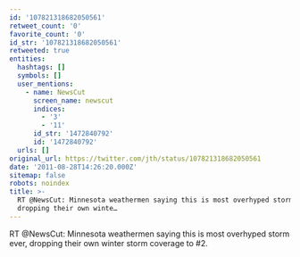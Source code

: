 ```yaml
---
id: '107821318682050561'
retweet_count: '0'
favorite_count: '0'
id_str: '107821318682050561'
retweeted: true
entities:
  hashtags: []
  symbols: []
  user_mentions:
    - name: NewsCut
      screen_name: newscut
      indices:
        - '3'
        - '11'
      id_str: '1472840792'
      id: '1472840792'
  urls: []
original_url: https://twitter.com/jth/status/107821318682050561
date: '2011-08-28T14:26:20.000Z'
sitemap: false
robots: noindex
title: >-
  RT @NewsCut: Minnesota weathermen saying this is most overhyped storm ever,
  dropping their own winte…
---
```


RT @NewsCut: Minnesota weathermen saying this is most overhyped storm ever, dropping their own winter storm coverage to #2.